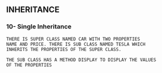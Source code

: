 ## INHERITANCE

### 10- Single Inheritance

```
THERE IS SUPER CLASS NAMED CAR WITH TWO PROPERTIES
NAME AND PRICE. THERE IS SUB CLASS NAMED TESLA WHICH 
INHERITS THE PROPERTIES OF THE SUPER CLASS.

THE SUB CLASS HAS A METHOD DISPLAY TO DISPLAY THE VALUES 
OF THE PROPERTIES
```